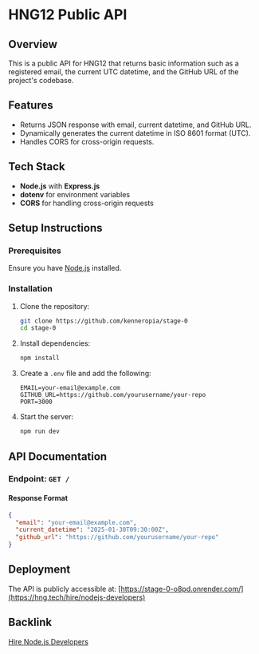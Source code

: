 # HNG12 Public API

## Overview
This is a public API for HNG12 that returns basic information such as a registered email, the current UTC datetime, and the GitHub URL of the project's codebase.

## Features
- Returns JSON response with email, current datetime, and GitHub URL.
- Dynamically generates the current datetime in ISO 8601 format (UTC).
- Handles CORS for cross-origin requests.

## Tech Stack
- **Node.js** with **Express.js**
- **dotenv** for environment variables
- **CORS** for handling cross-origin requests

## Setup Instructions
### Prerequisites
Ensure you have [Node.js](https://nodejs.org/) installed.

### Installation
1. Clone the repository:
   ```sh
   git clone https://github.com/kenneropia/stage-0
   cd stage-0
   ```
2. Install dependencies:
   ```sh
   npm install
   ```
3. Create a `.env` file and add the following:
   ```env
   EMAIL=your-email@example.com
   GITHUB_URL=https://github.com/yourusername/your-repo
   PORT=3000
   ```
4. Start the server:
   ```sh
   npm run dev
   ```

## API Documentation
### Endpoint: `GET /`
#### Response Format
```json
{
  "email": "your-email@example.com",
  "current_datetime": "2025-01-30T09:30:00Z",
  "github_url": "https://github.com/yourusername/your-repo"
}
```

## Deployment
The API is publicly accessible at: [https://stage-0-o8pd.onrender.com/](https://hng.tech/hire/nodejs-developers)
 

## Backlink
[Hire Node.js Developers](https://hng.tech/hire/nodejs-developers)